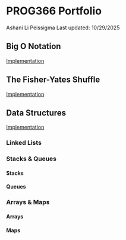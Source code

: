 # PROG366 Portfolio
Ashani Li Peissigma
Last updated: 10/29/2025

## Big O Notation
[Implementation](https://github.com/apeissigma/PROG366_Portfolio/tree/main/src/BigO)

## The Fisher-Yates Shuffle
[Implementation](https://github.com/apeissigma/PROG366_Portfolio/tree/main/src/Shuffle)

## Data Structures
[Implementation](https://github.com/apeissigma/PROG366_Portfolio/tree/main/src/DataStructures)

### Linked Lists

### Stacks & Queues
#### Stacks
#### Queues

### Arrays & Maps
#### Arrays
#### Maps